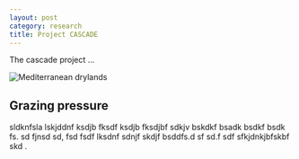 ```yaml
---
layout: post
category: research
title: Project CASCADE
---
```


The cascade project ... 

![Mediterranean drylands](img/2013-11-cyprus-600.jpg)


## Grazing pressure

sldknfsla lskjddnf ksdjb fksdf ksdjb fksdjbf sdkjv bskdkf bsadk bsdkf bsdk fs. sd fjnsd sd, fsd fsdf lksdnf sdnjf skdjf bsddfs.d sf sd.f sdf sfkjdnkjbfskbf skd .